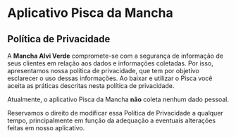 # Aplicativo Pisca da Mancha

## Política de Privacidade

A **Mancha Alvi Verde** compromete-se com a segurança de informação de seus clientes em relação aos dados e informações coletadas. Por isso, apresentamos nossa política de privacidade, que tem por objetivo esclarecer o uso dessas informações. Ao baixar e utilizar o Pisca você aceita as práticas descritas nesta política de privacidade.

Atualmente, o aplicativo Pisca da Mancha **não** coleta nenhum dado pessoal.

Reservamos o direito de modificar essa Política de Privacidade a qualquer tempo, principalmente em função da adequação a eventuais alterações feitas em nosso aplicativo.
